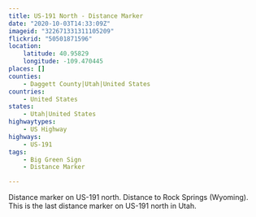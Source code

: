 ```yaml
---
title: US-191 North - Distance Marker
date: "2020-10-03T14:33:09Z"
imageid: "322671331311105209"
flickrid: "50501871596"
location:
    latitude: 40.95829
    longitude: -109.470445
places: []
counties:
    - Daggett County|Utah|United States
countries:
    - United States
states:
    - Utah|United States
highwaytypes:
    - US Highway
highways:
    - US-191
tags:
    - Big Green Sign
    - Distance Marker

---
```

Distance marker on US-191 north.  Distance to Rock Springs (Wyoming).  This is the last distance marker on US-191 north in Utah.